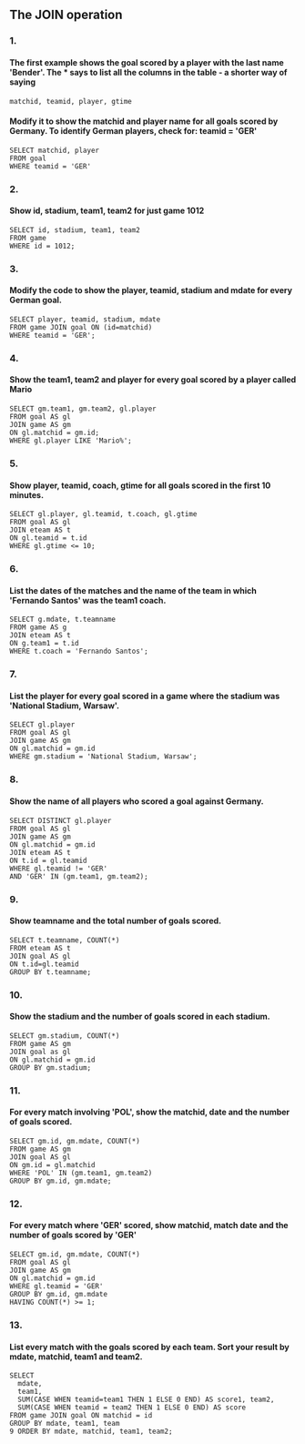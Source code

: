 ## The JOIN operation

### 1.

#### The first example shows the goal scored by a player with the last name 'Bender'. The * says to list all the columns in the table - a shorter way of saying

```
matchid, teamid, player, gtime
```

#### Modify it to show the matchid and player name for all goals scored by Germany. To identify German players, check for: teamid = 'GER'

```
SELECT matchid, player
FROM goal
WHERE teamid = 'GER'
```
### 2.

#### Show id, stadium, team1, team2 for just game 1012

```
SELECT id, stadium, team1, team2
FROM game
WHERE id = 1012;
```
### 3.

#### Modify the code to show the player, teamid, stadium and mdate for every German goal.

```
SELECT player, teamid, stadium, mdate
FROM game JOIN goal ON (id=matchid)
WHERE teamid = 'GER';
```
### 4.

#### Show the team1, team2 and player for every goal scored by a player called Mario

```
SELECT gm.team1, gm.team2, gl.player
FROM goal AS gl
JOIN game AS gm
ON gl.matchid = gm.id;
WHERE gl.player LIKE 'Mario%';
```
### 5.

#### Show player, teamid, coach, gtime for all goals scored in the first 10 minutes.

```
SELECT gl.player, gl.teamid, t.coach, gl.gtime
FROM goal AS gl
JOIN eteam AS t
ON gl.teamid = t.id
WHERE gl.gtime <= 10;
```
### 6.

#### List the dates of the matches and the name of the team in which 'Fernando Santos' was the team1 coach.

```
SELECT g.mdate, t.teamname
FROM game AS g
JOIN eteam AS t
ON g.team1 = t.id
WHERE t.coach = 'Fernando Santos';
```
### 7.

#### List the player for every goal scored in a game where the stadium was 'National Stadium, Warsaw'.

```
SELECT gl.player
FROM goal AS gl
JOIN game AS gm
ON gl.matchid = gm.id
WHERE gm.stadium = 'National Stadium, Warsaw';
```

### 8.

#### Show the name of all players who scored a goal against Germany.

```
SELECT DISTINCT gl.player
FROM goal AS gl
JOIN game AS gm
ON gl.matchid = gm.id
JOIN eteam AS t
ON t.id = gl.teamid
WHERE gl.teamid != 'GER'
AND 'GER' IN (gm.team1, gm.team2);
```
### 9.

#### Show teamname and the total number of goals scored.

```
SELECT t.teamname, COUNT(*)
FROM eteam AS t
JOIN goal AS gl
ON t.id=gl.teamid
GROUP BY t.teamname;
```
### 10.

#### Show the stadium and the number of goals scored in each stadium.

```
SELECT gm.stadium, COUNT(*)
FROM game AS gm
JOIN goal as gl
ON gl.matchid = gm.id
GROUP BY gm.stadium;
```

### 11.

#### For every match involving 'POL', show the matchid, date and the number of goals scored.

```
SELECT gm.id, gm.mdate, COUNT(*)
FROM game AS gm
JOIN goal AS gl
ON gm.id = gl.matchid
WHERE 'POL' IN (gm.team1, gm.team2)
GROUP BY gm.id, gm.mdate;
```
### 12.

#### For every match where 'GER' scored, show matchid, match date and the number of goals scored by 'GER'

```
SELECT gm.id, gm.mdate, COUNT(*)
FROM goal AS gl
JOIN game AS gm
ON gl.matchid = gm.id
WHERE gl.teamid = 'GER'
GROUP BY gm.id, gm.mdate
HAVING COUNT(*) >= 1;
```
### 13.

#### List every match with the goals scored by each team. Sort your result by mdate, matchid, team1 and team2.

```
SELECT
  mdate,
  team1,
  SUM(CASE WHEN teamid=team1 THEN 1 ELSE 0 END) AS score1, team2,
  SUM(CASE WHEN teamid = team2 THEN 1 ELSE 0 END) AS score
FROM game JOIN goal ON matchid = id
GROUP BY mdate, team1, team
9 ORDER BY mdate, matchid, team1, team2;
```